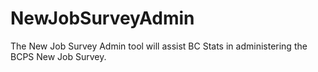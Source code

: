# NewJobSurveyAdmin
The New Job Survey Admin tool will assist BC Stats in administering the BCPS New Job Survey.
